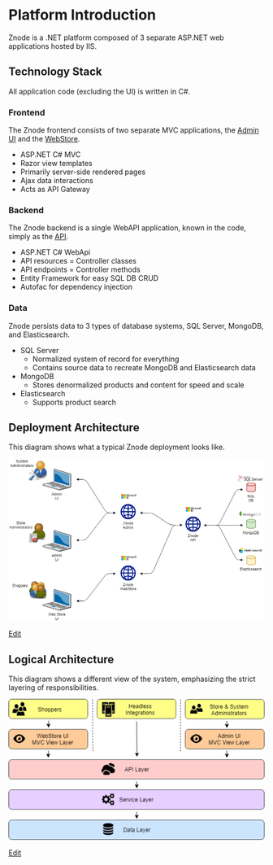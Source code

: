 # Platform Introduction

Znode is a .NET platform composed of 3 separate ASP.NET web applications hosted by IIS.

## Technology Stack

All application code (excluding the UI) is written in C#.

### Frontend

The Znode frontend consists of two separate MVC applications, the [Admin UI](https://github.com/amlacommerce/znode/tree/master/ZnodeMultifront/Projects/Znode.Engine.Admin) and the [WebStore](https://github.com/amlacommerce/znode/tree/master/ZnodeMultifront/Projects/Znode.Engine.WebStore).

* ASP.NET C# MVC
* Razor view templates
* Primarily server-side rendered pages
* Ajax data interactions
* Acts as API Gateway

### Backend

The Znode backend is a single WebAPI application, known in the code, simply as the [API](https://github.com/amlacommerce/znode/tree/master/ZnodeMultifront/Projects/Znode.Engine.Api).

* ASP.NET C# WebApi
* API resources = Controller classes
* API endpoints = Controller methods
* Entity Framework for easy SQL DB CRUD
* Autofac for dependency injection

### Data

Znode persists data to 3 types of database systems, SQL Server, MongoDB, and Elasticsearch.

* SQL Server
  * Normalized system of record for everything
  * Contains source data to recreate MongoDB and Elasticsearch data
* MongoDB
  * Stores denormalized products and content for speed and scale
* Elasticsearch
  * Supports product search

## Deployment Architecture

This diagram shows what a typical Znode deployment looks like.

![Diagram](_assets/deployment-architecture.png)

<a href="http://jgraph.github.io/drawio-github/edit-diagram.html?user=bsmith1310@gmail.com&org=amlacommerce&repo=znode-docs-test&path=docs/introduction/_assets/deployment-architecture.png" target="_blank">Edit</a>

## Logical Architecture

This diagram shows a different view of the system, emphasizing the strict layering of responsibilities.

![Diagram](_assets/logical-layers.png)

<a href="http://jgraph.github.io/drawio-github/edit-diagram.html?user=bsmith1310@gmail.com&org=amlacommerce&repo=znode-docs-test&path=docs/introduction/_assets/logical-layers.png" target="_blank">Edit</a>
